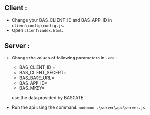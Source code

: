 

## Client :
- Change your BAS_CLIENT_ID and BAS_APP_ID in `client\config\config.js`.
- Open `client\index.html`.



## Server :
- Change the values of following parameters in `.env` :-
    * BAS_CLIENT_ID = 
    * BAS_CLIENT_SECERT=
    * BAS_BASE_URL=
    * BAS_APP_ID=
    * BAS_MKEY=

    use the data provided by BASGATE 
- Run the api using the command:
    `nodemon .\server\api\server.js`